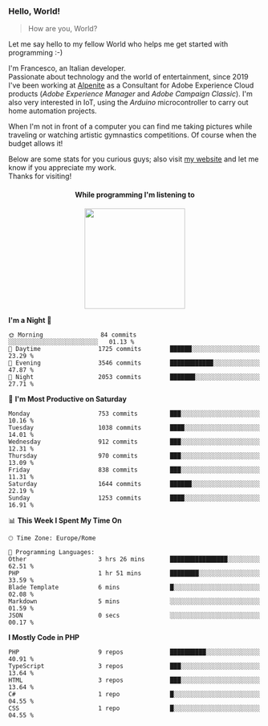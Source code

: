 ### Hello, World!

> How are you, World?

Let me say hello to my fellow World who helps me get started with programming :-)

I'm Francesco, an Italian developer.  
Passionate about technology and the world of entertainment, since 2019 I've been working at [Alpenite](https://www.alpenite.com) as a Consultant for Adobe Experience Cloud products (*Adobe Experience Manager* and *Adobe Campaign Classic*). I'm also very interested in IoT, using the *Arduino* microcontroller to carry out home automation projects.

When I'm not in front of a computer you can find me taking pictures while traveling or watching artistic gymnastics competitions. Of course when the budget allows it!

Below are some stats for you curious guys; also visit [my website](https://www.francescorega.eu) and let me know if you appreciate my work.  
Thanks for visiting!

<div align="center">
  <h4>While programming I'm listening to</h4>
  <a href="https://apps.francescorega.eu/now-playing/11147232609" target="_blank"><img src="https://apps.francescorega.eu/now-playing/11147232609" width="200"></a>
</div>

<!--START_SECTION:waka-->
**I'm a Night 🦉** 

```text
🌞 Morning                84 commits          ░░░░░░░░░░░░░░░░░░░░░░░░░   01.13 % 
🌆 Daytime                1725 commits        ██████░░░░░░░░░░░░░░░░░░░   23.29 % 
🌃 Evening                3546 commits        ████████████░░░░░░░░░░░░░   47.87 % 
🌙 Night                  2053 commits        ███████░░░░░░░░░░░░░░░░░░   27.71 % 
```
📅 **I'm Most Productive on Saturday** 

```text
Monday                   753 commits         ███░░░░░░░░░░░░░░░░░░░░░░   10.16 % 
Tuesday                  1038 commits        ████░░░░░░░░░░░░░░░░░░░░░   14.01 % 
Wednesday                912 commits         ███░░░░░░░░░░░░░░░░░░░░░░   12.31 % 
Thursday                 970 commits         ███░░░░░░░░░░░░░░░░░░░░░░   13.09 % 
Friday                   838 commits         ███░░░░░░░░░░░░░░░░░░░░░░   11.31 % 
Saturday                 1644 commits        ██████░░░░░░░░░░░░░░░░░░░   22.19 % 
Sunday                   1253 commits        ████░░░░░░░░░░░░░░░░░░░░░   16.91 % 
```


📊 **This Week I Spent My Time On** 

```text
🕑︎ Time Zone: Europe/Rome

💬 Programming Languages: 
Other                    3 hrs 26 mins       ████████████████░░░░░░░░░   62.51 % 
PHP                      1 hr 51 mins        ████████░░░░░░░░░░░░░░░░░   33.59 % 
Blade Template           6 mins              █░░░░░░░░░░░░░░░░░░░░░░░░   02.08 % 
Markdown                 5 mins              ░░░░░░░░░░░░░░░░░░░░░░░░░   01.59 % 
JSON                     0 secs              ░░░░░░░░░░░░░░░░░░░░░░░░░   00.17 % 
```

**I Mostly Code in PHP** 

```text
PHP                      9 repos             ██████████░░░░░░░░░░░░░░░   40.91 % 
TypeScript               3 repos             ███░░░░░░░░░░░░░░░░░░░░░░   13.64 % 
HTML                     3 repos             ███░░░░░░░░░░░░░░░░░░░░░░   13.64 % 
C#                       1 repo              █░░░░░░░░░░░░░░░░░░░░░░░░   04.55 % 
CSS                      1 repo              █░░░░░░░░░░░░░░░░░░░░░░░░   04.55 % 
```




<!--END_SECTION:waka-->
